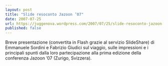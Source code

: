 ```yaml
---
layout: post
title: "Slide resoconto Jazoon ’07"
date: 2007-07-25
url: https://juggenova.wordpress.com/2007/07/25/slide-resoconto-jazoon-3907/
published: false 
---
```


Breve presentazione (convertita in Flash grazie al servizio SlideShare) di Emmanuele Sordini e Fabrizio Giudici sul viaggio, sulle impressioni e i principali spunti dalla loro partecipazione alla prima edizione della conferenza Jazoon ’07 (Zurigo, Svizzera). 

